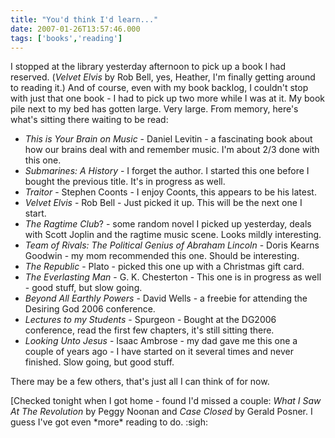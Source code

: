 ```yaml
---
title: "You'd think I'd learn..."
date: 2007-01-26T13:57:46.000
tags: ['books','reading']
---
```


I stopped at the library yesterday afternoon to pick up a book I had reserved. (_Velvet Elvis_ by Rob Bell, yes, Heather, I'm finally getting around to reading it.) And of course, even with my book backlog, I couldn't stop with just that one book - I had to pick up two more while I was at it. My book pile next to my bed has gotten large. Very large. From memory, here's what's sitting there waiting to be read:

- _This is Your Brain on Music_ - Daniel Levitin - a fascinating book about how our brains deal with and remember music. I'm about 2/3 done with this one.
- _Submarines: A History_ - I forget the author. I started this one before I bought the previous title. It's in progress as well.
- _Traitor_ \- Stephen Coonts - I enjoy Coonts, this appears to be his latest.
- _Velvet Elvis_ - Rob Bell - Just picked it up. This will be the next one I start.
- _The Ragtime Club_? - some random novel I picked up yesterday, deals with Scott Joplin and the ragtime music scene. Looks mildly interesting.
- _Team of Rivals: The Political Genius of Abraham Lincoln_ - Doris Kearns Goodwin - my mom recommended this one. Should be interesting.
- _The Republic_ - Plato - picked this one up with a Christmas gift card.
- _The Everlasting Man_ - G. K. Chesterton - This one is in progress as well - good stuff, but slow going.
- _Beyond All Earthly Powers_ - David Wells - a freebie for attending the Desiring God 2006 conference.
- _Lectures to my Students_ - Spurgeon - Bought at the DG2006 conference, read the first few chapters, it's still sitting there.
- _Looking Unto Jesus_ - Isaac Ambrose - my dad gave me this one a couple of years ago - I have started on it several times and never finished. Slow going, but good stuff.

There may be a few others, that's just all I can think of for now. 

\[Checked tonight when I got home - found I'd missed a couple: _What I Saw At The Revolution_ by Peggy Noonan and _Case Closed_ by Gerald Posner. I guess I've got even \*more\* reading to do. :sigh:
